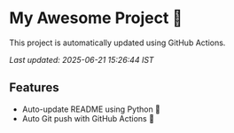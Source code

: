 # My Awesome Project 🚀

This project is automatically updated using GitHub Actions.

_Last updated: 2025-06-21 15:26:44 IST_

## Features
- Auto-update README using Python 🐍
- Auto Git push with GitHub Actions 🤖
